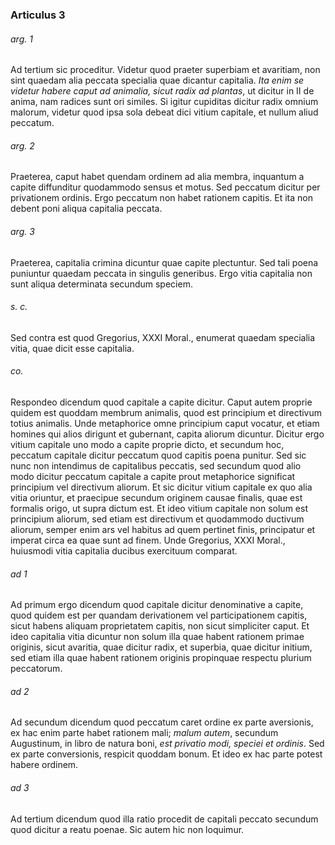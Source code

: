 ### Articulus 3

###### arg. 1
Ad tertium sic proceditur. Videtur quod praeter superbiam et avaritiam, non sint quaedam alia peccata specialia quae dicantur capitalia. *Ita enim se videtur habere caput ad animalia, sicut radix ad plantas*, ut dicitur in II de anima, nam radices sunt ori similes. Si igitur cupiditas dicitur radix omnium malorum, videtur quod ipsa sola debeat dici vitium capitale, et nullum aliud peccatum.

###### arg. 2
Praeterea, caput habet quendam ordinem ad alia membra, inquantum a capite diffunditur quodammodo sensus et motus. Sed peccatum dicitur per privationem ordinis. Ergo peccatum non habet rationem capitis. Et ita non debent poni aliqua capitalia peccata.

###### arg. 3
Praeterea, capitalia crimina dicuntur quae capite plectuntur. Sed tali poena puniuntur quaedam peccata in singulis generibus. Ergo vitia capitalia non sunt aliqua determinata secundum speciem.

###### s. c.
Sed contra est quod Gregorius, XXXI Moral., enumerat quaedam specialia vitia, quae dicit esse capitalia.

###### co.
Respondeo dicendum quod capitale a capite dicitur. Caput autem proprie quidem est quoddam membrum animalis, quod est principium et directivum totius animalis. Unde metaphorice omne principium caput vocatur, et etiam homines qui alios dirigunt et gubernant, capita aliorum dicuntur. Dicitur ergo vitium capitale uno modo a capite proprie dicto, et secundum hoc, peccatum capitale dicitur peccatum quod capitis poena punitur. Sed sic nunc non intendimus de capitalibus peccatis, sed secundum quod alio modo dicitur peccatum capitale a capite prout metaphorice significat principium vel directivum aliorum. Et sic dicitur vitium capitale ex quo alia vitia oriuntur, et praecipue secundum originem causae finalis, quae est formalis origo, ut supra dictum est. Et ideo vitium capitale non solum est principium aliorum, sed etiam est directivum et quodammodo ductivum aliorum, semper enim ars vel habitus ad quem pertinet finis, principatur et imperat circa ea quae sunt ad finem. Unde Gregorius, XXXI Moral., huiusmodi vitia capitalia ducibus exercituum comparat.

###### ad 1
Ad primum ergo dicendum quod capitale dicitur denominative a capite, quod quidem est per quandam derivationem vel participationem capitis, sicut habens aliquam proprietatem capitis, non sicut simpliciter caput. Et ideo capitalia vitia dicuntur non solum illa quae habent rationem primae originis, sicut avaritia, quae dicitur radix, et superbia, quae dicitur initium, sed etiam illa quae habent rationem originis propinquae respectu plurium peccatorum.

###### ad 2
Ad secundum dicendum quod peccatum caret ordine ex parte aversionis, ex hac enim parte habet rationem mali; *malum autem*, secundum Augustinum, in libro de natura boni, *est privatio modi, speciei et ordinis*. Sed ex parte conversionis, respicit quoddam bonum. Et ideo ex hac parte potest habere ordinem.

###### ad 3
Ad tertium dicendum quod illa ratio procedit de capitali peccato secundum quod dicitur a reatu poenae. Sic autem hic non loquimur.

